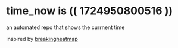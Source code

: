 # time_now is (( 1724950800516 ))

an automated repo that shows the currnent time

inspired by [breakingheatmap](https://github.com/breakingheatmap/breakingheatmap)